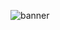 ![banner](https://github.com/arpitapodder6/arpitapodder6/assets/97333623/8c8d9570-b7ed-4604-b5bb-1767696b5102)











 
